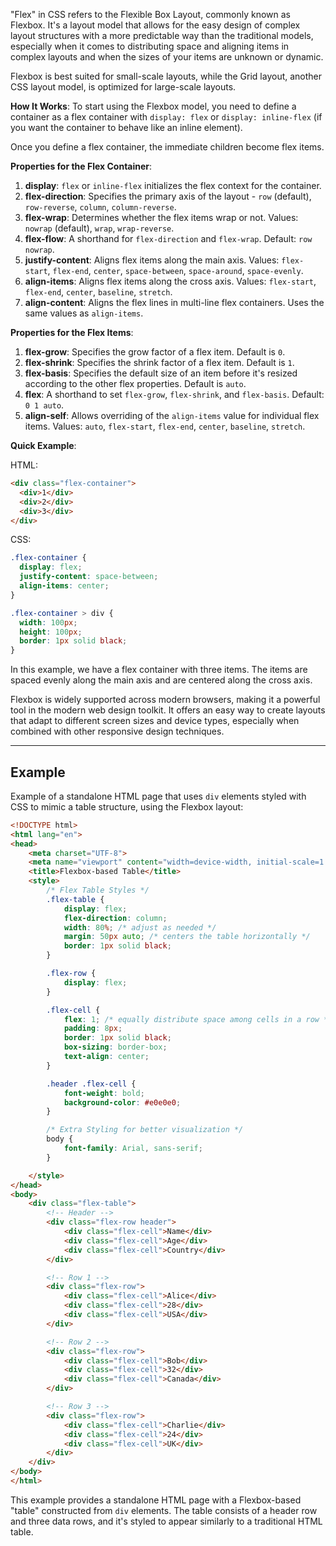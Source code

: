 "Flex" in CSS refers to the Flexible Box Layout, commonly known as Flexbox. It's a layout model that allows for the easy design of complex layout structures with a more predictable way than the traditional models, especially when it comes to distributing space and aligning items in complex layouts and when the sizes of your items are unknown or dynamic.

Flexbox is best suited for small-scale layouts, while the Grid layout, another CSS layout model, is optimized for large-scale layouts.

**How It Works**:
To start using the Flexbox model, you need to define a container as a flex container with `display: flex` or `display: inline-flex` (if you want the container to behave like an inline element).

Once you define a flex container, the immediate children become flex items.

**Properties for the Flex Container**:
1. **display**: `flex` or `inline-flex` initializes the flex context for the container.
2. **flex-direction**: Specifies the primary axis of the layout - `row` (default), `row-reverse`, `column`, `column-reverse`.
3. **flex-wrap**: Determines whether the flex items wrap or not. Values: `nowrap` (default), `wrap`, `wrap-reverse`.
4. **flex-flow**: A shorthand for `flex-direction` and `flex-wrap`. Default: `row nowrap`.
5. **justify-content**: Aligns flex items along the main axis. Values: `flex-start`, `flex-end`, `center`, `space-between`, `space-around`, `space-evenly`.
6. **align-items**: Aligns flex items along the cross axis. Values: `flex-start`, `flex-end`, `center`, `baseline`, `stretch`.
7. **align-content**: Aligns the flex lines in multi-line flex containers. Uses the same values as `align-items`.

**Properties for the Flex Items**:
1. **flex-grow**: Specifies the grow factor of a flex item. Default is `0`.
2. **flex-shrink**: Specifies the shrink factor of a flex item. Default is `1`.
3. **flex-basis**: Specifies the default size of an item before it's resized according to the other flex properties. Default is `auto`.
4. **flex**: A shorthand to set `flex-grow`, `flex-shrink`, and `flex-basis`. Default: `0 1 auto`.
5. **align-self**: Allows overriding of the `align-items` value for individual flex items. Values: `auto`, `flex-start`, `flex-end`, `center`, `baseline`, `stretch`.

**Quick Example**:

HTML:
```html
<div class="flex-container">
  <div>1</div>
  <div>2</div>
  <div>3</div>
</div>
```

CSS:
```css
.flex-container {
  display: flex;
  justify-content: space-between;
  align-items: center;
}

.flex-container > div {
  width: 100px;
  height: 100px;
  border: 1px solid black;
}
```

In this example, we have a flex container with three items. The items are spaced evenly along the main axis and are centered along the cross axis.

Flexbox is widely supported across modern browsers, making it a powerful tool in the modern web design toolkit. It offers an easy way to create layouts that adapt to different screen sizes and device types, especially when combined with other responsive design techniques.


------------

## Example

Example of a standalone HTML page that uses `div` elements styled with CSS to mimic a table structure, using the Flexbox layout:

```html
<!DOCTYPE html>
<html lang="en">
<head>
    <meta charset="UTF-8">
    <meta name="viewport" content="width=device-width, initial-scale=1.0">
    <title>Flexbox-based Table</title>
    <style>
        /* Flex Table Styles */
        .flex-table {
            display: flex;
            flex-direction: column;
            width: 80%; /* adjust as needed */
            margin: 50px auto; /* centers the table horizontally */
            border: 1px solid black;
        }

        .flex-row {
            display: flex;
        }

        .flex-cell {
            flex: 1; /* equally distribute space among cells in a row */
            padding: 8px;
            border: 1px solid black;
            box-sizing: border-box;
            text-align: center;
        }

        .header .flex-cell {
            font-weight: bold;
            background-color: #e0e0e0;
        }

        /* Extra Styling for better visualization */
        body {
            font-family: Arial, sans-serif;
        }

    </style>
</head>
<body>
    <div class="flex-table">
        <!-- Header -->
        <div class="flex-row header">
            <div class="flex-cell">Name</div>
            <div class="flex-cell">Age</div>
            <div class="flex-cell">Country</div>
        </div>

        <!-- Row 1 -->
        <div class="flex-row">
            <div class="flex-cell">Alice</div>
            <div class="flex-cell">28</div>
            <div class="flex-cell">USA</div>
        </div>

        <!-- Row 2 -->
        <div class="flex-row">
            <div class="flex-cell">Bob</div>
            <div class="flex-cell">32</div>
            <div class="flex-cell">Canada</div>
        </div>

        <!-- Row 3 -->
        <div class="flex-row">
            <div class="flex-cell">Charlie</div>
            <div class="flex-cell">24</div>
            <div class="flex-cell">UK</div>
        </div>
    </div>
</body>
</html>
```

This example provides a standalone HTML page with a Flexbox-based "table" constructed from `div` elements. The table consists of a header row and three data rows, and it's styled to appear similarly to a traditional HTML table.

